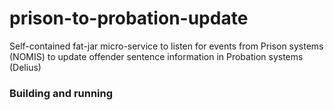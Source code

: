 # prison-to-probation-update

Self-contained fat-jar micro-service to listen for  events from Prison systems (NOMIS) to update offender sentence information in Probation systems (Delius)

### Building and running


